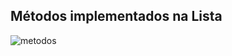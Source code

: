 ## Métodos implementados na Lista

![metodos](https://github.com/lucasferreira09/Lista_Encadeada_JAVA/blob/341ba390c793c9ca06bbbd1477811e7eb56a3043/metodos%20.png)
